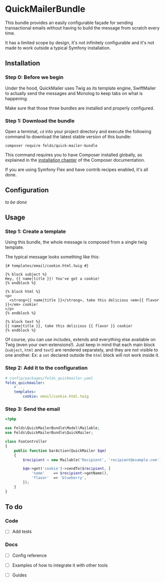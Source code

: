 QuickMailerBundle
=================

This bundle provides an easily configurable façade for sending transactional
emails without having to build the message from scratch every time.

It has a limited scope by design, it's not infinitely configurable and it's not
made to work outside a typical Symfony installation.


## Installation

### Step 0: Before we begin

Under the hood, QuickMailer uses Twig as its template engine, SwiftMailer to
actually send the messages and Monolog to keep tabs on what is happening.

Make sure that those three bundles are installed and properly configured.


### Step 1: Download the bundle

Open a terminal, `cd` into your project directory and execute the following
command to download the latest stable version of this bundle:

```console
composer require felds/quick-mailer-bundle
```

This command requires you to have Composer installed globally, as explained
in the [installation chapter](https://getcomposer.org/doc/00-intro.md)
of the Composer documentation.

If you are using Symfony Flex and have contrib recipes enabled, it's all done.


## Configuration

_to be done_


## Usage

### Step 1: Create a template

Using this bundle, the whole message is composed from a single twig template.

The typical message looks something like this:

```twig
{# templates/email/cookie.html.twig #}

{% block subject %}
Hey, {{ name|title }}! You've got a cookie!
{% endblock %}

{% block html %}
<p>
  <strong>{{ name|title }}</strong>, take this delicious <em>{{ flavor }}</em> cookie!
</p>
{% endblock %}

{% block text %}
{{ name|title }}, take this delicious {{ flavor }} cookie!
{% endblock %}
```

Of course, you can use includes, extends and everything else available on Twig
(even your own extensions!). Just keep in mind that each main block (`subject`,
`html` and `text`) are rendered separately, and they are not visible to one
another. Ex: a `set` declared outside the `html` block will not work inside it.


### Step 2: Add it to the configuration

```yaml
# config/packages/felds_quickmailer.yaml
felds_quickmailer:
    # ...
    templates:
        cookie: email/cookie.html.twig
```

### Step 3: Send the email

```php
<?php

use Felds\QuickMailerBundle\Model\Mailable;
use Felds\QuickMailerBundle\QuickMailer;

class FooController
{
    public function barAction(QuickMailer $qm)
    {
        $recipient = new Mailable('Recipient', 'recipient@example.com');

        $qm->get('cookie')->sendTo($recipient, [
            'name'    => $recipient->getName(),
            'flavor'  => 'blueberry',
        ]);
    }
}
```


## To do

### Code

- [ ] Add tests

### Docs

- [ ] Config reference
- [ ] Examples of how to integrate it with other tools
- [ ] Guides

